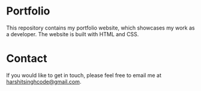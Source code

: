 # Portfolio
This repository contains my portfolio website, which showcases my work as a developer. The website is built with HTML and CSS.

# Contact
If you would like to get in touch, please feel free to email me at harshitsinghcode@gmail.com.
